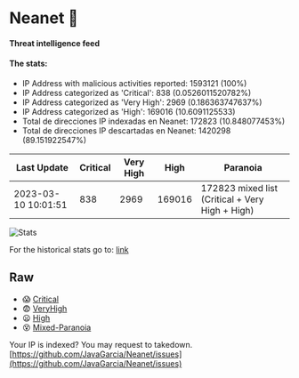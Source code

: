 # Neanet :hocho:
#### Threat intelligence feed
#### The stats:

- IP Address with malicious activities reported: 1593121 (100%)
- IP Address categorized as 'Critical':  838 (0.0526011520782%)
- IP Address categorized as 'Very High':  2969 (0.186363747637%)
- IP Address categorized as 'High':  169016 (10.6091125533)
- Total de direcciones IP indexadas en Neanet:  172823 (10.848077453%)
- Total de direcciones IP descartadas en Neanet:  1420298 (89.151922547%)

| Last Update | Critical | Very High | High | Paranoia |
| --- | --- | --- | --- | --- |
| 2023-03-10 10:01:51 | 838 | 2969 | 169016 | 172823 mixed list (Critical + Very High + High)|

![Stats](https://docs.google.com/spreadsheets/d/e/2PACX-1vSnaNMIXVabIpDJjufMlzH7poXnshF3mgd8Is1g9ytUEzVsP5my4Trn8f-xkoLLQ38xpL3HtmUexLo6/pubchart?oid=501124687&format=image)

For the historical stats go to: [link](/stats.csv)
## Raw
- :scream: [Critical](https://raw.githubusercontent.com/JavaGarcia/Neanet/master/blacklists/neanet_critical.txt)
- :fearful: [VeryHigh](https://raw.githubusercontent.com/JavaGarcia/Neanet/master/blacklists/neanet_veryHigh.txtt)
- :frowning: [High](https://raw.githubusercontent.com/JavaGarcia/Neanet/master/blacklists/neanet_high.txt)
- :dizzy_face: [Mixed-Paranoia](https://raw.githubusercontent.com/JavaGarcia/Neanet/master/blacklists/neanet_all.txt)


Your IP is indexed? You may request to takedown. [https://github.com/JavaGarcia/Neanet/issues](https://github.com/JavaGarcia/Neanet/issues)































































































































































































































































































































































































































































































































































































































































































































































































































































































































































































































































































































































































































































































































































































































































































































































































































































































































































































































































































































































































































































































































































































































































































































































































































































































































































































































































































































































































































































































































































































































































































































































































































































































































































































































































































































































































































































































































































































































































































































































































































































































































































































































































































































































































































































































































































































































































































































































































































































































































































































































































































































































































































































































































































































































































































































































































































































































































































































































































































































































































































































































































































































































































































































































































































































































































































































































































































































































































































































































































































































































































































































































































































































































































































































































































































































































































































































































































































































































































































































































































































































































































































































































































































































































































































































































































































































































































































































































































































































































































































































































































































































































































































































































































































































































































































































































































































































































































































































































































































































































